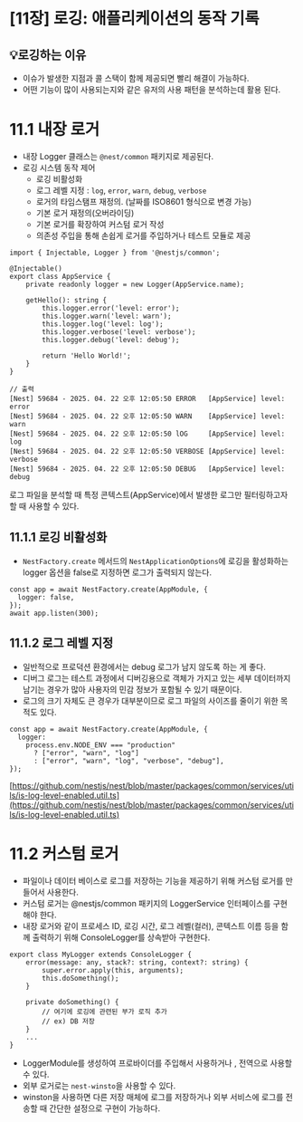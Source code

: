 # [11장] 로깅: 애플리케이션의 동작 기록

## 💡로깅하는 이유

- 이슈가 발생한 지점과 콜 스택이 함께 제공되면 빨리 해결이 가능하다.
- 어떤 기능이 많이 사용되는지와 같은 유저의 사용 패턴을 분석하는데 활용 된다.

# 11.1 내장 로거

- 내장 Logger 클래스는 `@nest/common` 패키지로 제공된다.
- 로깅 시스템 동작 제어
  - 로깅 비활성화
  - 로그 레벨 지정 : `log`, `error`, `warn`, `debug`, `verbose`
  - 로거의 타임스탬프 재정의. (날짜를 ISO8601 형식으로 변경 가능)
  - 기본 로거 재정의(오버라이딩)
  - 기본 로거를 확장하여 커스텀 로거 작성
  - 의존성 주입을 통해 손쉽게 로거를 주입하거나 테스트 모듈로 제공

```tsx
import { Injectable, Logger } from '@nestjs/common';

@Injectable()
export class AppService {
	private readonly logger = new Logger(AppService.name);

	getHello(): string {
		this.logger.error('level: error');
		this.logger.warn('level: warn');
		this.logger.log('level: log');
		this.logger.verbose('level: verbose');
		this.logger.debug('level: debug');

		return 'Hello World!';
	}
}

// 출력
[Nest] 59684 - 2025. 04. 22 오후 12:05:50 ERROR   [AppService] level: error
[Nest] 59684 - 2025. 04. 22 오후 12:05:50 WARN    [AppService] level: warn
[Nest] 59684 - 2025. 04. 22 오후 12:05:50 lOG     [AppService] level: log
[Nest] 59684 - 2025. 04. 22 오후 12:05:50 VERBOSE [AppService] level: verbose
[Nest] 59684 - 2025. 04. 22 오후 12:05:50 DEBUG   [AppService] level: debug
```

로그 파일을 분석할 때 특정 콘텍스트(AppService)에서 발생한 로그만 필터링하고자 할 때 사용할 수 있다.

## 11.1.1 로깅 비활성화

- `NestFactory.create` 메서드의 `NestApplicationOptions`에 로깅을 활성화하는 logger 옵션을 false로 지정하면 로그가 출력되지 않는다.

```tsx
const app = await NestFactory.create(AppModule, {
  logger: false,
});
await app.listen(300);
```

## 11.1.2 로그 레벨 지정

- 일반적으로 프로덕션 환경에서는 debug 로그가 남지 않도록 하는 게 좋다.
- 디버그 로그는 테스트 과정에서 디버깅용으로 객체가 가지고 있는 세부 데이터까지 남기는 경우가 많아 사용자의 민감 정보가 포함될 수 있기 때문이다.
- 로그의 크기 자체도 큰 경우가 대부분이므로 로그 파일의 사이즈를 줄이기 위한 목적도 있다.

```tsx
const app = await NestFactory.create(AppModule, {
  logger:
    process.env.NODE_ENV === "production"
      ? ["error", "warn", "log"]
      : ["error", "warn", "log", "verbose", "debug"],
});
```

[https://github.com/nestjs/nest/blob/master/packages/common/services/utils/is-log-level-enabled.util.ts](https://github.com/nestjs/nest/blob/master/packages/common/services/utils/is-log-level-enabled.util.ts)

# 11.2 커스텀 로거

- 파일이나 데이터 베이스로 로그를 저장하는 기능을 제공하기 위해 커스텀 로거를 만들어서 사용한다.
- 커스텀 로거는 @nestjs/common 패키지의 LoggerService 인터페이스를 구현해야 한다.
- 내장 로거와 같이 프로세스 ID, 로깅 시간, 로그 레벨(컬러), 콘텍스트 이름 등을 함께 출력하기 위해 ConsoleLogger를 상속받아 구현한다.

```tsx
export class MyLogger extends ConsoleLogger {
	error(message: any, stack?: string, context?: string) {
		super.error.apply(this, arguments);
		this.doSomething();
	}

	private doSomething() {
		// 여기에 로깅에 관련된 부가 로직 추가
		// ex) DB 저장
	}
	...
}
```

- LoggerModule를 생성하여 프로바이더를 주입해서 사용하거나 , 전역으로 사용할 수 있다.
- 외부 로거로는 `nest-winsto`을 사용할 수 있다.
- winston을 사용하면 다른 저장 매체에 로그를 저장하거나 외부 서비스에 로그를 전송할 때 간단한 설정으로 구현이 가능하다.
